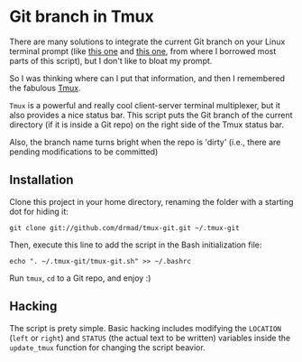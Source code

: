 Git branch in Tmux
==================

There are many solutions to integrate the current Git branch on your Linux terminal
prompt (like [this one][1] and [this one][2], from where I borrowed most parts of
this script), but I don't like to bloat my prompt. 

So I was thinking where can I put that information, and then I remembered the
fabulous [Tmux][2].

`Tmux` is a powerful and really cool client-server terminal multiplexer, but it
also provides a nice status bar. This script puts the Git branch of the current
directory (if it is inside a Git repo) on the right side of the Tmux status bar.

Also, the branch name turns bright when the repo is 'dirty' (i.e., there are 
pending modifications to be committed)

## Installation

Clone this project in your home directory, renaming the folder with a starting
dot for hiding it:

    git clone git://github.com/drmad/tmux-git.git ~/.tmux-git
  
Then, execute this line to add the script in the Bash initialization file:

    echo ". ~/.tmux-git/tmux-git.sh" >> ~/.bashrc
  
Run `tmux`, `cd` to a Git repo, and enjoy :)

## Hacking

The script is prety simple. Basic hacking includes modifying the `LOCATION` (`left`
or `right`) and `STATUS` (the actual text to be written) variables inside the 
`update_tmux` function for changing the script beavior.

[1]: https://github.com/jimeh/git-aware-prompt
[2]: http://aaroncrane.co.uk/2009/03/git_branch_prompt/
[3]: http://tmux.sourceforge.net/
